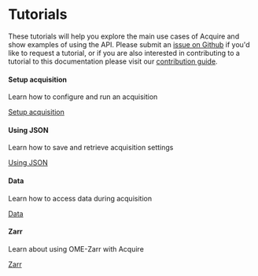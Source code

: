 # Tutorials

These tutorials will help you explore the main use cases of Acquire and show
examples of using the API. Please submit an [issue on Github](https://github.com/acquire-project/acquire-docs/issues/new) if you'd like to
request a tutorial, or if you are also interested in contributing to a tutorial
to this documentation please visit our
[contribution guide](../for_contributors/index.md).

<div class="cards">
    <div class="card">
        <h4>Setup acquisition</h4>
        <p>Learn how to configure and run an acquisition</p>
        <a href="setup_acquisition" class="button">Setup acquisition</a>
    </div>
    <div class="card">
        <h4>Using JSON</h4>
        <p>Learn how to save and retrieve acquisition settings</p>
        <a href="using_json" class="button">Using JSON</a>
    </div>
    <div class="card">
        <h4>Data</h4>
        <p>Learn how to access data during acquisition</p>
        <a href="access_data" class="button">Data</a>
    </div>
    <div class="card">
        <h4>Zarr</h4>
        <p>Learn about using OME-Zarr with Acquire</p>
        <a href="zarr" class="button">Zarr</a>
    </div>
</div>